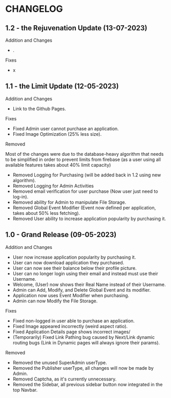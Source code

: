 # CHANGELOG

## 1.2 - the Rejuvenation Update (13-07-2023)

Addition and Changes
  
- .

Fixes

- x

## 1.1 - the Limit Update (12-05-2023)

Addition and Changes
  
- Link to the Github Pages.

Fixes

- Fixed Admin user cannot purchase an application.
- Fixed Image Optimization (25% less size).

Removed

Most of the changes were due to the database-heavy algorithm that needs to be simplified in order to prevent limits from firebase (as a user using all available features takes about 40% limit capacity)

- Removed Logging for Purchasing (will be added back in 1.2 using new algorithm).
- Removed Logging for Admin Activities
- Removed email verification for user purchase (Now user just need to log-in).
- Removed ability for Admin to manipulate File Storage.
- Removed Global Event Modifier (Event now defined per application, takes about 50% less fetching).
- Removed User ability to increase application popularity by purchasing it.

## 1.0 - Grand Release (09-05-2023)

Addition and Changes

- User now increase application popularity by purchasing it.
- User can now download application they purchased.
- User can now see their balance below their profile picture.
- User can no longer login using their email and instead must use their Username.
- Welcome, (User) now shows their Real Name instead of their Username.
- Admin can Add, Modify, and Delete Global Event and its modifier.
- Application now uses Event Modifier when purchasing.
- Admin can now Modify the File Storage.

Fixes

- Fixed non-logged in user able to purchase an application.
- Fixed Image appeared incorrectly (weird aspect ratio).
- Fixed Application Details page shows incorrect images/
- (Temporarily) Fixed Link Pathing bug caused by Next/Link dynamic routing bugs (Link in Dynamic pages will always ignore their params).

Removed

- Removed the unused SuperAdmin userType.
- Removed the Publisher userType, all changes will now be made by Admin.
- Removed Captcha, as it's currently unnecessary.
- Removed the Sidebar, all previous sidebar button now integrated in the top Navbar.
